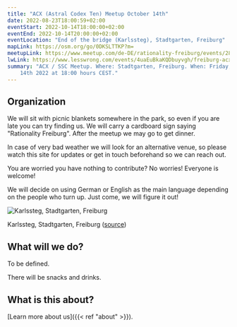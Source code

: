 ```yaml
---
title: "ACX (Astral Codex Ten) Meetup October 14th"
date: 2022-08-23T18:00:59+02:00
eventStart: 2022-10-14T18:00:00+02:00
eventEnd: 2022-10-14T20:00:00+02:00
eventLocation: "End of the bridge (Karlssteg), Stadtgarten, Freiburg"
mapLink: https://osm.org/go/0DKSLTTKP?m=
meetupLink: https://www.meetup.com/de-DE/rationality-freiburg/events/288007506/
lwLink: https://www.lesswrong.com/events/4uaEuBkaKQDbuyvgh/freiburg-acx-ssc-meetup
summary: "ACX / SSC Meetup. Where: Stadtgarten, Freiburg. When: Friday, October
    14th 2022 at 18:00 hours CEST."
---
```


## Organization

We will sit with picnic blankets somewhere in the park, so even if you are late
you can try finding us. We will carry a cardboard sign saying "Rationality
Freiburg". After the meetup we may go to get dinner.

In case of very bad weather we will look for an alternative venue, so please
watch this site for updates or get in touch beforehand so we can reach out.

You are worried you have nothing to contribute? No worries! Everyone is
welcome!

We will decide on using German or English as the main language depending on the
people who turn up. Just come, we will figure it out!

![Karlssteg, Stadtgarten, Freiburg](/images/karlssteg.jpg 'Karlssteg, Stadtgarten, Freiburg')

Karlssteg, Stadtgarten, Freiburg
([source](https://commons.wikimedia.org/wiki/Category:Karlssteg?uselang=de#/media/File:Karlssteg1.jpg))


## What will we do?

To be defined.

There will be snacks and drinks.

## What is this about?

[Learn more about us]({{< ref "about" >}}).
